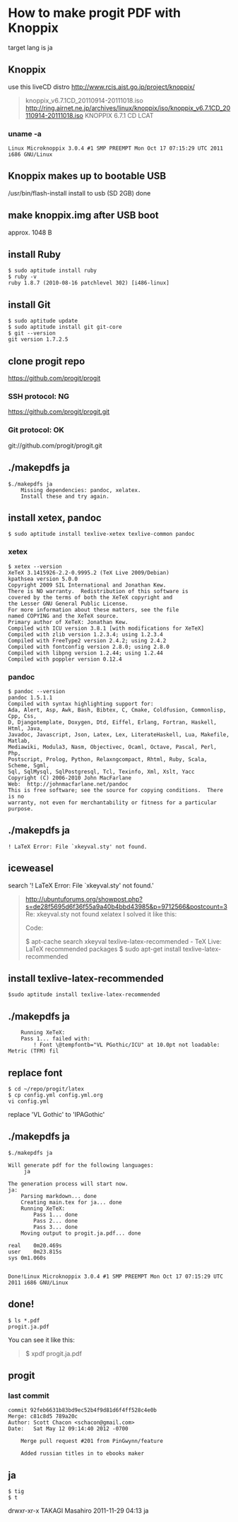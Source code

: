 # How to make progit PDF with Knoppix
target lang is ja
## Knoppix
use this liveCD distro
http://www.rcis.aist.go.jp/project/knoppix/
> knoppix_v6.7.1CD_20110914-20111018.iso
http://ring.airnet.ne.jp/archives/linux/knoppix/iso/knoppix_v6.7.1CD_20110914-20111018.iso
KNOPPIX 6.7.1 CD LCAT

### uname -a
	Linux Microknoppix 3.0.4 #1 SMP PREEMPT Mon Oct 17 07:15:29 UTC 2011 i686 GNU/Linux

## Knoppix makes up to bootable USB
/usr/bin/flash-install
install to usb (SD 2GB) done

## make knoppix.img after USB boot
approx. 1048 B

## install Ruby
	$ sudo aptitude install ruby
	$ ruby -v
	ruby 1.8.7 (2010-08-16 patchlevel 302) [i486-linux]

## install Git
	$ sudo aptitude update
	$ sudo aptitude install git git-core
	$ git --version
	git version 1.7.2.5

## clone progit repo
https://github.com/progit/progit
### SSH protocol: NG
https://github.com/progit/progit.git
### Git protocol: OK
git://github.com/progit/progit.git

## ./makepdfs ja
	$./makepdfs ja
		Missing dependencies: pandoc, xelatex.
		Install these and try again.

## install xetex, pandoc 
	$ sudo aptitude install texlive-xetex texlive-common pandoc

###  xetex	
	$ xetex --version
	XeTeX 3.1415926-2.2-0.9995.2 (TeX Live 2009/Debian)
	kpathsea version 5.0.0
	Copyright 2009 SIL International and Jonathan Kew.
	There is NO warranty.  Redistribution of this software is
	covered by the terms of both the XeTeX copyright and
	the Lesser GNU General Public License.
	For more information about these matters, see the file
	named COPYING and the XeTeX source.
	Primary author of XeTeX: Jonathan Kew.
	Compiled with ICU version 3.8.1 [with modifications for XeTeX]
	Compiled with zlib version 1.2.3.4; using 1.2.3.4
	Compiled with FreeType2 version 2.4.2; using 2.4.2
	Compiled with fontconfig version 2.8.0; using 2.8.0
	Compiled with libpng version 1.2.44; using 1.2.44
	Compiled with poppler version 0.12.4

### pandoc
	$ pandoc --version
	pandoc 1.5.1.1
	Compiled with syntax highlighting support for:
	Ada, Alert, Asp, Awk, Bash, Bibtex, C, Cmake, Coldfusion, Commonlisp, Cpp, Css,
	D, Djangotemplate, Doxygen, Dtd, Eiffel, Erlang, Fortran, Haskell, Html, Java,
	Javadoc, Javascript, Json, Latex, Lex, LiterateHaskell, Lua, Makefile, Matlab,
	Mediawiki, Modula3, Nasm, Objectivec, Ocaml, Octave, Pascal, Perl, Php,
	Postscript, Prolog, Python, Relaxngcompact, Rhtml, Ruby, Scala, Scheme, Sgml,
	Sql, SqlMysql, SqlPostgresql, Tcl, Texinfo, Xml, Xslt, Yacc
	Copyright (C) 2006-2010 John MacFarlane
	Web:  http://johnmacfarlane.net/pandoc
	This is free software; see the source for copying conditions.  There is no
	warranty, not even for merchantability or fitness for a particular purpose.

## ./makepdfs ja
	! LaTeX Error: File `xkeyval.sty' not found.

## iceweasel
search '! LaTeX Error: File `xkeyval.sty' not found.'
> http://ubuntuforums.org/showpost.php?s=de28f5695d6f36f55a9a40b4bbd43985&p=9712566&postcount=3
> Re: xkeyval.sty not found xelatex
> I solved it like this:
>
> Code:
>
>	$ apt-cache search xkeyval
>	texlive-latex-recommended - TeX Live: LaTeX recommended packages
>	$ sudo apt-get install texlive-latex-recommended

## install texlive-latex-recommended
	$sudo aptitude install texlive-latex-recommended

## ./makepdfs ja
		Running XeTeX:
		Pass 1... failed with:
			! Font \@tempfontb="VL PGothic/ICU" at 10.0pt not loadable: Metric (TFM) fil
## replace font
	$ cd ~/repo/progit/latex
	$ cp config.yml config.yml.org
	vi config.yml
replace 'VL Gothic' to 'IPAGothic'

## ./makepdfs ja
	$./makepdfs ja
	
	Will generate pdf for the following languages:
		 ja
	
	The generation process will start now.
	ja:
		Parsing markdown... done
		Creating main.tex for ja... done
		Running XeTeX:
			Pass 1... done
			Pass 2... done
			Pass 3... done
		Moving output to progit.ja.pdf... done	
	
	real	0m20.469s
	user	0m23.815s
	sys	0m1.060s
	
	
	Done!Linux Microknoppix 3.0.4 #1 SMP PREEMPT Mon Oct 17 07:15:29 UTC 2011 i686 GNU/Linux

## done!
	$ ls *.pdf
	progit.ja.pdf
You can see it like this:
> $ xpdf progit.ja.pdf

## progit
### last commit
	commit 92feb6631b83bd9ec52b4f9d81d6f4ff528c4e0b
	Merge: c81c8d5 789a20c
	Author: Scott Chacon <schacon@gmail.com>
	Date:   Sat May 12 09:14:40 2012 -0700
	
	    Merge pull request #201 from PinGwynn/feature
	    
	    Added russian titles in to ebooks maker

## ja
	$ tig
	$ t
drwxr-xr-x TAKAGI Masahiro    2011-11-29 04:13 ja


